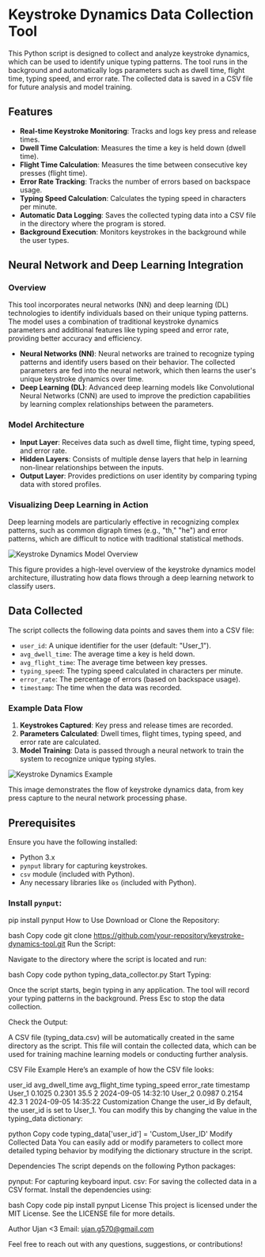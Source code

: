 # Keystroke Dynamics Data Collection Tool

This Python script is designed to collect and analyze keystroke dynamics, which can be used to identify unique typing patterns. The tool runs in the background and automatically logs parameters such as dwell time, flight time, typing speed, and error rate. The collected data is saved in a CSV file for future analysis and model training.

## Features

- **Real-time Keystroke Monitoring**: Tracks and logs key press and release times.
- **Dwell Time Calculation**: Measures the time a key is held down (dwell time).
- **Flight Time Calculation**: Measures the time between consecutive key presses (flight time).
- **Error Rate Tracking**: Tracks the number of errors based on backspace usage.
- **Typing Speed Calculation**: Calculates the typing speed in characters per minute.
- **Automatic Data Logging**: Saves the collected typing data into a CSV file in the directory where the program is stored.
- **Background Execution**: Monitors keystrokes in the background while the user types.

## Neural Network and Deep Learning Integration

### Overview

This tool incorporates neural networks (NN) and deep learning (DL) technologies to identify individuals based on their unique typing patterns. The model uses a combination of traditional keystroke dynamics parameters and additional features like typing speed and error rate, providing better accuracy and efficiency.

- **Neural Networks (NN)**: Neural networks are trained to recognize typing patterns and identify users based on their behavior. The collected parameters are fed into the neural network, which then learns the user's unique keystroke dynamics over time.
- **Deep Learning (DL)**: Advanced deep learning models like Convolutional Neural Networks (CNN) are used to improve the prediction capabilities by learning complex relationships between the parameters.

### Model Architecture

- **Input Layer**: Receives data such as dwell time, flight time, typing speed, and error rate.
- **Hidden Layers**: Consists of multiple dense layers that help in learning non-linear relationships between the inputs.
- **Output Layer**: Provides predictions on user identity by comparing typing data with stored profiles.

### Visualizing Deep Learning in Action

Deep learning models are particularly effective in recognizing complex patterns, such as common digraph times (e.g., "th," "he") and error patterns, which are difficult to notice with traditional statistical methods.

![Keystroke Dynamics Model Overview](https://image.shutterstock.com/image-illustration/neural-network-deep-learning-diagram-260nw-1370089854.jpg)

This figure provides a high-level overview of the keystroke dynamics model architecture, illustrating how data flows through a deep learning network to classify users.

## Data Collected

The script collects the following data points and saves them into a CSV file:

- `user_id`: A unique identifier for the user (default: "User_1").
- `avg_dwell_time`: The average time a key is held down.
- `avg_flight_time`: The average time between key presses.
- `typing_speed`: The typing speed calculated in characters per minute.
- `error_rate`: The percentage of errors (based on backspace usage).
- `timestamp`: The time when the data was recorded.

### Example Data Flow

1. **Keystrokes Captured**: Key press and release times are recorded.
2. **Parameters Calculated**: Dwell times, flight times, typing speed, and error rate are calculated.
3. **Model Training**: Data is passed through a neural network to train the system to recognize unique typing styles.

![Keystroke Dynamics Example](https://upload.wikimedia.org/wikipedia/commons/thumb/7/79/Keystroke-dynamics-overview.svg/1280px-Keystroke-dynamics-overview.svg.png)

This image demonstrates the flow of keystroke dynamics data, from key press capture to the neural network processing phase.

## Prerequisites

Ensure you have the following installed:

- Python 3.x
- `pynput` library for capturing keystrokes.
- `csv` module (included with Python).
- Any necessary libraries like `os` (included with Python).

### Install `pynput`:


pip install pynput
How to Use
Download or Clone the Repository:

bash
Copy code
git clone https://github.com/your-repository/keystroke-dynamics-tool.git
Run the Script:

Navigate to the directory where the script is located and run:

bash
Copy code
python typing_data_collector.py
Start Typing:

Once the script starts, begin typing in any application. The tool will record your typing patterns in the background. Press Esc to stop the data collection.

Check the Output:

A CSV file (typing_data.csv) will be automatically created in the same directory as the script. This file will contain the collected data, which can be used for training machine learning models or conducting further analysis.

CSV File Example
Here’s an example of how the CSV file looks:

user_id	avg_dwell_time	avg_flight_time	typing_speed	error_rate	timestamp
User_1	0.1025	0.2301	35.5	2	2024-09-05 14:32:10
User_2	0.0987	0.2154	42.3	1	2024-09-05 14:35:22
Customization
Change the user_id
By default, the user_id is set to User_1. You can modify this by changing the value in the typing_data dictionary:

python
Copy code
typing_data['user_id'] = 'Custom_User_ID'
Modify Collected Data
You can easily add or modify parameters to collect more detailed typing behavior by modifying the dictionary structure in the script.

Dependencies
The script depends on the following Python packages:

pynput: For capturing keyboard input.
csv: For saving the collected data in a CSV format.
Install the dependencies using:

bash
Copy code
pip install pynput
License
This project is licensed under the MIT License. See the LICENSE file for more details.

Author
Ujan <3
Email: ujan.g570@gmail.com

Feel free to reach out with any questions, suggestions, or contributions!

